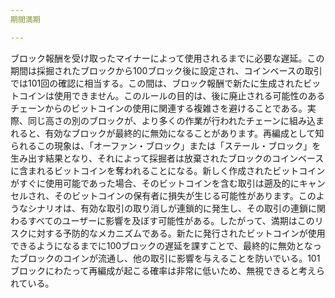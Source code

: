 ```yaml
---
期間満期

---
```

ブロック報酬を受け取ったマイナーによって使用されるまでに必要な遅延。この期間は採掘されたブロックから100ブロック後に設定され、コインベースの取引では101回の確認に相当する。この間は、ブロック報酬で新たに生成されたビットコインは使用できません。このルールの目的は、後に廃止される可能性のあるチェーンからのビットコインの使用に関連する複雑さを避けることである。実際、同じ高さの別のブロックが、より多くの作業が行われたチェーンに組み込まれると、有効なブロックが最終的に無効になることがあります。再編成として知られるこの現象は、「オーファン・ブロック」または「ステール・ブロック」を生み出す結果となり、それによって採掘者は放棄されたブロックのコインベースに含まれるビットコインを奪われることになる。新しく作成されたビットコインがすぐに使用可能であった場合、そのビットコインを含む取引は遡及的にキャンセルされ、そのビットコインの保有者に損失が生じる可能性があります。このようなシナリオは、有効な取引の取り消しが連鎖的に発生し、その取引の連鎖に関わるすべてのユーザーに影響を及ぼす可能性がある。したがって、満期はこのリスクに対する予防的なメカニズムである。新たに発行されたビットコインが使用できるようになるまでに100ブロックの遅延を課すことで、最終的に無効となったブロックのコインが流通し、他の取引に影響を与えることを防いでいる。101ブロックにわたって再編成が起こる確率は非常に低いため、無視できると考えられている。